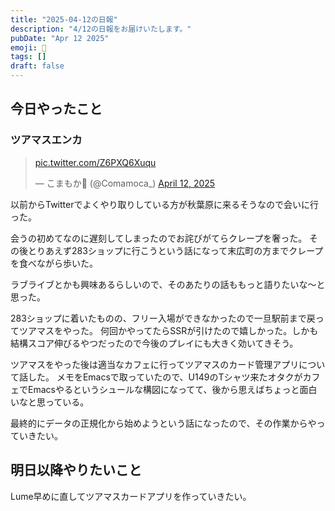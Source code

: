 ```yaml
---
title: "2025-04-12の日報"
description: "4/12の日報をお届けいたします。"
pubDate: "Apr 12 2025"
emoji: 🦊
tags: []
draft: false
---
```


## 今日やったこと

### ツアマスエンカ

<blockquote class="twitter-tweet"><p lang="zxx" dir="ltr"><a href="https://t.co/Z6PXQ6Xuqu">pic.twitter.com/Z6PXQ6Xuqu</a></p>&mdash; こまもか🦊 (@Comamoca_) <a href="https://twitter.com/Comamoca_/status/1910946945994244188?ref_src=twsrc%5Etfw">April 12, 2025</a></blockquote> <script async src="https://platform.twitter.com/widgets.js" charset="utf-8"></script>

以前からTwitterでよくやり取りしている方が秋葉原に来るそうなので会いに行った。

会うの初めてなのに遅刻してしまったのでお詫びがてらクレープを奢った。
その後とりあえず283ショップに行こうという話になって末広町の方までクレープを食べながら歩いた。

ラブライブとかも興味あるらしいので、そのあたりの話ももっと語りたいな〜と思った。

283ショップに着いたものの、フリー入場ができなかったので一旦駅前まで戻ってツアマスをやった。
何回かやってたらSSRが引けたので嬉しかった。しかも結構スコア伸びるやつだったので今後のプレイにも大きく効いてきそう。

ツアマスをやった後は適当なカフェに行ってツアマスのカード管理アプリについて話した。
メモをEmacsで取っていたので、U149のTシャツ来たオタクがカフェでEmacsやるというシュールな構図になってて、後から思えばちょっと面白いなと思っている。

最終的にデータの正規化から始めようという話になったので、その作業からやっていきたい。

## 明日以降やりたいこと

Lume早めに直してツアマスカードアプリを作っていきたい。
